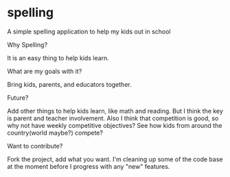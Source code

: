 # spelling
A simple spelling application to help my kids out in school

Why Spelling?  

It is an easy thing to help kids learn.  

What are my goals with it?

Bring kids, parents, and educators together.

Future?

Add other things to help kids learn, like math and reading.  But I think the key is parent and teacher involvement.  Also I think that competition is good, so why not have weekly competitive objectives?  See how kids from around the country(world maybe?) compete?

Want to contribute?

Fork the project, add what  you want.  I'm cleaning up some of the code base at the moment before I progress with any "new" features.
